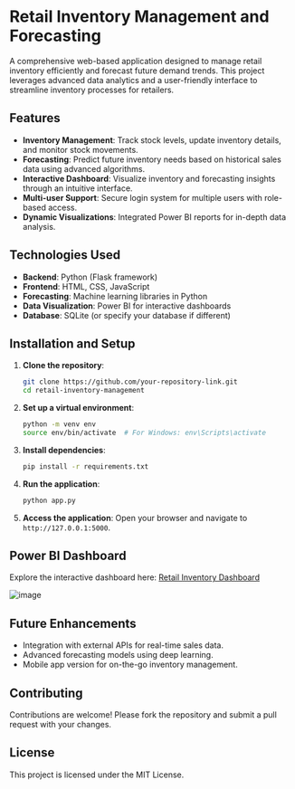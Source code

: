 # Retail Inventory Management and Forecasting

A comprehensive web-based application designed to manage retail inventory efficiently and forecast future demand trends. This project leverages advanced data analytics and a user-friendly interface to streamline inventory processes for retailers.

## Features

- **Inventory Management**: Track stock levels, update inventory details, and monitor stock movements.
- **Forecasting**: Predict future inventory needs based on historical sales data using advanced algorithms.
- **Interactive Dashboard**: Visualize inventory and forecasting insights through an intuitive interface.
- **Multi-user Support**: Secure login system for multiple users with role-based access.
- **Dynamic Visualizations**: Integrated Power BI reports for in-depth data analysis.

## Technologies Used

- **Backend**: Python (Flask framework)
- **Frontend**: HTML, CSS, JavaScript
- **Forecasting**: Machine learning libraries in Python
- **Data Visualization**: Power BI for interactive dashboards
- **Database**: SQLite (or specify your database if different)

## Installation and Setup

1. **Clone the repository**:
   ```bash
   git clone https://github.com/your-repository-link.git
   cd retail-inventory-management
   ```

2. **Set up a virtual environment**:
   ```bash
   python -m venv env
   source env/bin/activate  # For Windows: env\Scripts\activate
   ```

3. **Install dependencies**:
   ```bash
   pip install -r requirements.txt
   ```

4. **Run the application**:
   ```bash
   python app.py
   ```

5. **Access the application**:
   Open your browser and navigate to `http://127.0.0.1:5000`.

## Power BI Dashboard

Explore the interactive dashboard here: [Retail Inventory Dashboard](https://app.powerbi.com/view?r=eyJrIjoiYmU3MWY5MmUtYzRhOS00OGU0LWJjMmQtNzkyMWI4OWJkMmQwIiwidCI6ImRmODY3OWNkLWE4MGUtNDVkOC05OWFjLWM4M2VkN2ZmOTVhMCJ9)

![image](https://github.com/user-attachments/assets/2721bc43-f95f-4377-9927-d3762b9d38be)


## Future Enhancements

- Integration with external APIs for real-time sales data.
- Advanced forecasting models using deep learning.
- Mobile app version for on-the-go inventory management.

## Contributing

Contributions are welcome! Please fork the repository and submit a pull request with your changes.

## License

This project is licensed under the MIT License.

